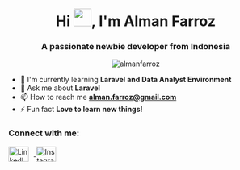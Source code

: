 <h1 align="center">Hi <img src="https://media.giphy.com/media/hvRJCLFzcasrR4ia7z/giphy.gif" width="35px">, I'm Alman Farroz</h1>
<h3 align="center">A passionate newbie developer from Indonesia</h3>

<p align="center">
  <img src="https://komarev.com/ghpvc/?username=almanfarroz&label=Profile%20views&color=0e75b6&style=flat" alt="almanfarroz" />
</p>

- 🌱 I'm currently learning **Laravel and Data Analyst Environment**
- 💬 Ask me about **Laravel**
- 📫 How to reach me **alman.farroz@gmail.com**
- ⚡ Fun fact **Love to learn new things!**

<h3 align="left">Connect with me:</h3>
<p align="left">
  <a href="https://linkedin.com/in/almanfarroz" target="_blank">
    <img align="center" src="[https://cdn.jsdelivr.net/npm/simple-icons@v3/icons/linkedin.svg](http://www.w3.org/2000/svg)" alt="LinkedIn" height="30" width="40" style="margin-right: 10px;" />
  </a>
  <a href="https://instagram.com/almanfarroz" target="_blank">
    <img align="center" src="[https://cdn.jsdelivr.net/npm/simple-icons@v3/icons/instagram.svg](http://www.w3.org/2000/svg)" alt="Instagram" height="30" width="40" style="margin-right: 10px;" />
  </a>
</p>
